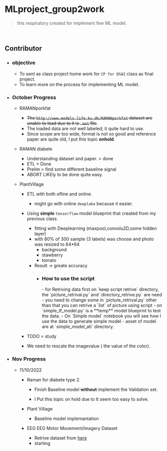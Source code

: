 # MLproject_group2work
> this respiratory created for implement few ML model.
<br>

## Contributor


- ### objective
	- To sent as class project home work for `CP for DSAI` class as final project.
	- To learn more on the process for implementing ML model.


- ### October Progress 
	- RAMANporkfat
		- ~~The `http://www.models.life.ku.dk/RAMANporkfat` dataset are unable to load due to it is `.mat` file~~.
		- The loaded data are not well labeled; it quite hard to use.
		- Since scope are too  wide, format is not so good and reference paper are quite old, I put this topic **onhold**.

	- RAMAN diabete
		- Understanding dataset and paper. > done
		- ETL > Done
		- Prelim > find some different baseline signal 
		- ABORT LIKEly to be done quite easy.
	
	- PlantVillage
		- ETL with both ofline and online.
			- might go with online `deeplake` because it easier.
		- Using **simple** `tensorflow` model blueprint that created from my previous class.
			- fitting with Deeplearning (maxpool,convolu2D,some hidden layer)
			- with 80% of 300 sample (3 labels) was choose and photo was resized to 64*64
				- background
				- stawberry
				- tomato
			- Result -> greate accuracy
				- <h3>How to use the script</h3>
					- for Retriving data first on `keep script retrive` directory, the `picture_retrival.py` and `directory_retrive.py` are need
					- you need to change some in `picture_retrival.py` other than that you can retrive a `list` of picture using script
					- on `simple_tf_model.py` is a **temp** model blueprint to test the data.
					- On `Simple model` notebook you will see how I use the data to generate simple model
					- asset of model are at `simple_model_ati` directory.
		

		- TODO > study
		- We need to rescale the imagevalue ( the value of the color).
	
- ### Nov Progress
	- 11/10/2022
		- Raman for diabete type 2
			<!-- - On hold || dataProblem -->
			- Finish Baseline model **without** implement the Validation set.

			- I Put this topic on hold due to It seem too easy to solve.

		- Plant Village
			- Baseline model implemantation

		- EEG EEG Motor Movement/Imagery Dataset
			- Retrive dataset from [here](https://physionet.org/content/eegmmidb/1.0.0/)
			- starting



